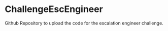 # ChallengeEscEngineer
Github Repository to upload the code for the escalation engineer challenge. 
